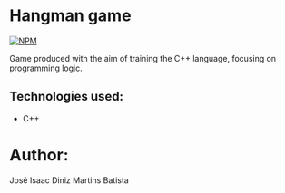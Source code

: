# Hangman game
[![NPM](https://img.shields.io/npm/l/react)](https://github.com/isaac-diniz/Curso_C--/blob/main/LICENSE) 

Game produced with the aim of training the C++ language, focusing on programming logic.

## Technologies used:
- C++

# Author:

José Isaac Diniz Martins Batista
